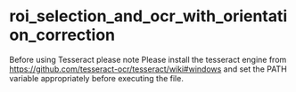 # roi_selection_and_ocr_with_orientation_correction
Before using Tesseract please note
Please install the tesseract engine from https://github.com/tesseract-ocr/tesseract/wiki#windows and set the PATH variable appropriately before executing the file.
